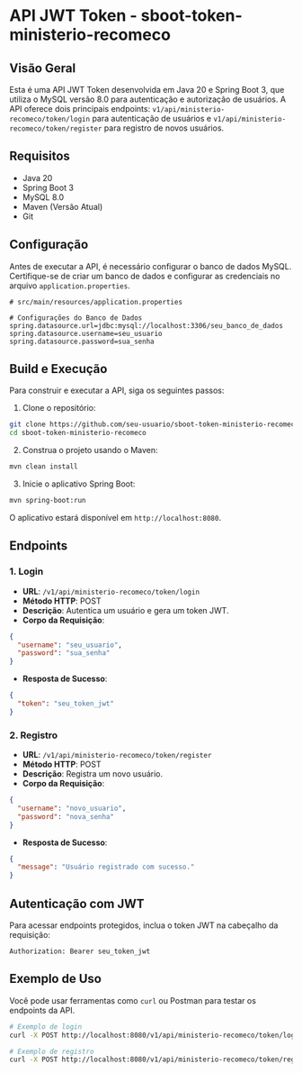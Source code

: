 # API JWT Token - sboot-token-ministerio-recomeco

## Visão Geral

Esta é uma API JWT Token desenvolvida em Java 20 e Spring Boot 3, que utiliza o MySQL versão 8.0 para autenticação e autorização de usuários. A API oferece dois principais endpoints: `v1/api/ministerio-recomeco/token/login` para autenticação de usuários e `v1/api/ministerio-recomeco/token/register` para registro de novos usuários.

## Requisitos

- Java 20
- Spring Boot 3
- MySQL 8.0
- Maven (Versão Atual)
- Git

## Configuração

Antes de executar a API, é necessário configurar o banco de dados MySQL. Certifique-se de criar um banco de dados e configurar as credenciais no arquivo `application.properties`.

```properties
# src/main/resources/application.properties

# Configurações do Banco de Dados
spring.datasource.url=jdbc:mysql://localhost:3306/seu_banco_de_dados
spring.datasource.username=seu_usuario
spring.datasource.password=sua_senha
```

## Build e Execução

Para construir e executar a API, siga os seguintes passos:

1. Clone o repositório:

```bash
git clone https://github.com/seu-usuario/sboot-token-ministerio-recomeco.git
cd sboot-token-ministerio-recomeco
```

2. Construa o projeto usando o Maven:

```bash
mvn clean install
```

3. Inicie o aplicativo Spring Boot:

```bash
mvn spring-boot:run
```

O aplicativo estará disponível em `http://localhost:8080`.

## Endpoints

### 1. Login

- **URL**: `/v1/api/ministerio-recomeco/token/login`
- **Método HTTP**: POST
- **Descrição**: Autentica um usuário e gera um token JWT.
- **Corpo da Requisição**:

```json
{
  "username": "seu_usuario",
  "password": "sua_senha"
}
```

- **Resposta de Sucesso**:

```json
{
  "token": "seu_token_jwt"
}
```

### 2. Registro

- **URL**: `/v1/api/ministerio-recomeco/token/register`
- **Método HTTP**: POST
- **Descrição**: Registra um novo usuário.
- **Corpo da Requisição**:

```json
{
  "username": "novo_usuario",
  "password": "nova_senha"
}
```

- **Resposta de Sucesso**:

```json
{
  "message": "Usuário registrado com sucesso."
}
```

## Autenticação com JWT

Para acessar endpoints protegidos, inclua o token JWT na cabeçalho da requisição:

```http
Authorization: Bearer seu_token_jwt
```

## Exemplo de Uso

Você pode usar ferramentas como `curl` ou Postman para testar os endpoints da API.

```bash
# Exemplo de login
curl -X POST http://localhost:8080/v1/api/ministerio-recomeco/token/login -d '{"username":"seu_usuario", "password":"sua_senha"}'

# Exemplo de registro
curl -X POST http://localhost:8080/v1/api/ministerio-recomeco/token/register -d '{"username":"novo_usuario", "password":"nova_senha"}' -H "Content-Type: application/json"
```
